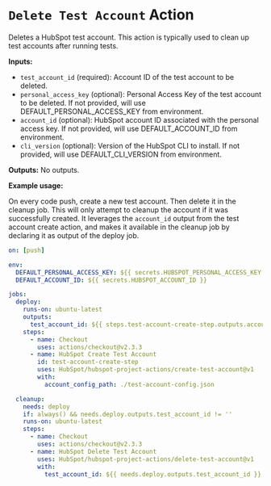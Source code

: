 # `Delete Test Account` Action

Deletes a HubSpot test account. This action is typically used to clean up test accounts after running tests.

**Inputs:**

- `test_account_id` (required): Account ID of the test account to be deleted.
- `personal_access_key` (optional): Personal Access Key of the test account to be deleted. If not provided, will use DEFAULT_PERSONAL_ACCESS_KEY from environment.
- `account_id` (optional): HubSpot account ID associated with the personal access key. If not provided, will use DEFAULT_ACCOUNT_ID from environment.
- `cli_version` (optional): Version of the HubSpot CLI to install. If not provided, will use DEFAULT_CLI_VERSION from environment.

**Outputs:**
No outputs.

**Example usage:**

On every code push, create a new test account. Then delete it in the cleanup job. This will only attempt to cleanup the account if it was successfully created. It leverages the `account_id` output from the test account create action, and makes it available in the cleanup job by declaring it as output of the deploy job.

```yaml
on: [push]

env:
  DEFAULT_PERSONAL_ACCESS_KEY: ${{ secrets.HUBSPOT_PERSONAL_ACCESS_KEY }}
  DEFAULT_ACCOUNT_ID: ${{ secrets.HUBSPOT_ACCOUNT_ID }}

jobs:
  deploy:
    runs-on: ubuntu-latest
    outputs:
      test_account_id: ${{ steps.test-account-create-step.outputs.account_id }}
    steps:
      - name: Checkout
        uses: actions/checkout@v2.3.3
      - name: HubSpot Create Test Account
        id: test-account-create-step
        uses: HubSpot/hubspot-project-actions/create-test-account@v1
        with:
          account_config_path: ./test-account-config.json

  cleanup:
    needs: deploy
    if: always() && needs.deploy.outputs.test_account_id != ''
    runs-on: ubuntu-latest
    steps:
      - name: Checkout
        uses: actions/checkout@v2.3.3
      - name: HubSpot Delete Test Account
        uses: HubSpot/hubspot-project-actions/delete-test-account@v1
        with:
          test_account_id: ${{ needs.deploy.outputs.test_account_id }}
```
